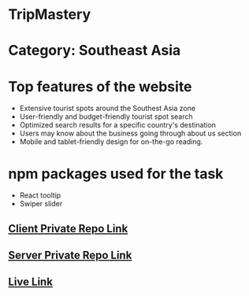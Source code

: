 # TripMastery
# Category: Southeast Asia

# Top features of the website
* Extensive tourist spots around the Southest Asia zone
* User-friendly and budget-friendly tourist spot search
* Optimized search results for a specific country's destination
* Users may know about the business going through about us section
* Mobile and tablet-friendly design for on-the-go reading.

# npm packages used for the task
* React tooltip
* Swiper slider


## [Client Private Repo Link](https://github.com/programming-hero-web-course-4/B9A10-client-side-shuvo339)
## [Server Private Repo Link](https://github.com/programming-hero-web-course-4/b9a10-server-side-shuvo339)

## [Live Link](https://tripmastery-auth.web.app)

